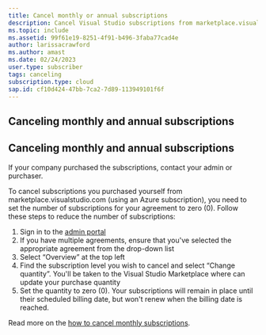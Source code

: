 ```yaml
---
title: Cancel monthly or annual subscriptions
description: Cancel Visual Studio subscriptions from marketplace.visualstudio.com
ms.topic: include
ms.assetid: 99f61e19-8251-4f91-b496-3faba77cad4e
author: larissacrawford
ms.author: amast
ms.date: 02/24/2023
user.type: subscriber
tags: canceling
subscription.type: cloud
sap.id: cf10d424-47bb-7ca2-7d89-113949101f6f
---
```


## Canceling monthly and annual subscriptions

## Canceling monthly and annual subscriptions
If your company purchased the subscriptions, contact your admin or purchaser.

To cancel subscriptions you purchased yourself from marketplace.visualstudio.com (using an Azure subscription), you need to set the number of subscriptions for your agreement to zero (0). Follow these steps to reduce the number of subscriptions:

1. Sign in to the [admin portal](https://manage.visualstudio.com/subscribers)
2. If you have multiple agreements, ensure that you've selected the appropriate agreement from the drop-down list
3. Select “Overview” at the top left
4. Find the subscription level you wish to cancel and select “Change quantity”. You'll be taken to the Visual Studio Marketplace where can update your purchase quantity
5. Set the quantity to zero (0). Your subscriptions will remain in place until their scheduled billing date, but won't renew when the billing date is reached.

Read more on the [how to cancel monthly subscriptions](https://learn.microsoft.com/visualstudio/subscriptions/vscloud-overview#manage-subscriptions).